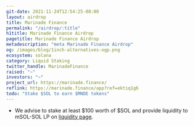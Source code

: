 ```yaml
---
git-date: 2021-11-24T12:54:25-08:00
layout: airdrop
title: Marinade Finance
permalink: "/airdrop/:title"
h1title: Marinade Finance Airdrop
pagetitle: Marinade Finance Airdrop
metadescription: "meta Marinade Finance Airdrop"
og: /images/blog/1inch-alternatives-ogp.png
ecosystem: solana
category: Liquid Staking
twitter_handle: MarinadeFinance
raised: "~"
investors: "~"
project_url: https://marinade.finance/
reflink: https://marinade.finance/app?ref=ektiq1g6
todo: "Stake $SOL to earn $MNDE tokens"
---
```


- We advise to stake at least \$100 worth of \$SOL and provide liquidity to mSOL-SOL LP on [liquidity page](https://marinade.finance/app/liquidity/).
